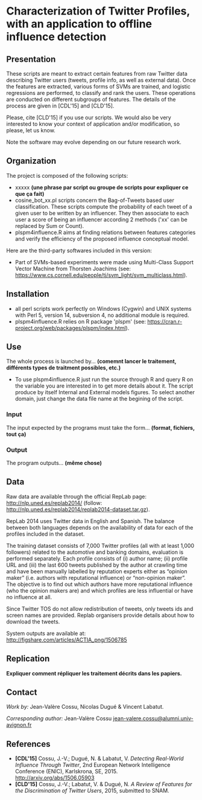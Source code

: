 Characterization of Twitter Profiles, with an application to offline influence detection
==============================
## Presentation
These scripts are meant to extract certain features from raw Twitter data describing Twitter users (tweets, profile info, as well as external data). Once the features are extracted, various forms of SVMs are trained, and logistic regressions are performed, to classify and rank the users. These operations are conducted on different subgroups of features. The details of the process are given in [CDL'15] and [CLD'15].

Please, cite [CLD'15] if you use our scripts. We would also be very interested to know your context of application and/or modification, so please, let us know.

Note the software may evolve depending on our future research work.

## Organization
The project is composed of the following scripts:
* xxxxx **(une phrase par script ou groupe de scripts pour expliquer ce que ça fait)**
* cosine_bot_xx.pl scripts concern the Bag-of-Tweets based user classification. These scripts compute the probability of each tweet of a given user to be written by an influencer. They then associate to each user a score of being an influencer according 2 methods ('xx' can be replaced by Sum or Count).
* plspm4influence.R aims at finding relations between features categories and verify the efficiency of the proposed influence conceptual model.

Here are the third-party softwares included in this version:
* Part of SVMs-based experiments were made using Multi-Class Support Vector Machine from Thorsten Joachims  (see: https://www.cs.cornell.edu/people/tj/svm_light/svm_multiclass.html).

## Installation
* all perl scripts work perfectly on Windows (Cygwin) and UNIX systems with Perl 5, version 14, subversion 4, no additional module is required.
* plspm4influence.R relies on R package 'plspm' (see: https://cran.r-project.org/web/packages/plspm/index.html).

## Use
The whole process is launched by... **(comemnt lancer le traitement, différents types de traitment possibles, etc.)**
* To use plspm4influence.R just run the source through R and query R on the variable you are interested in to get more details about it. The script produce by itself Internal and External models figures. To select another domain, just change the data file name at the begining of the script.

### Input
The input expected by the programs must take the form... **(format, fichiers, tout ça)**

### Output
The program outputs...  **(même chose)**

## Data
Raw data are available through the official RepLab page: http://nlp.uned.es/replab2014/ (follow: http://nlp.uned.es/replab2014/replab2014-dataset.tar.gz).

RepLab 2014 uses Twitter data in English and Spanish. The balance between both languages depends on the availability of data for each of the profiles included in the dataset.

The training dataset consists of 7,000 Twitter profiles (all with at least 1,000 followers) related to the automotive and banking domains, evaluation is performed separately.
Each profile consists of (i) author name; (ii) profile URL and (iii) the last 600 tweets published by the author at crawling time and have been manually labelled by reputation experts either as “opinion maker” (i.e. authors with reputational influence) or “non-opinion maker”. The objective is to find out which authors have more reputational influence (who the opinion makers are) and which profiles are less influential or have no influence at all. 

Since Twitter TOS do not allow redistribution of tweets, only tweets ids and screen names are provided. Replab organisers provide details about how to download the tweets.


System outputs are available at: http://figshare.com/articles/ACTIA_png/1506785

## Replication
**Expliquer comment répliquer les traitement décrits dans les papiers.**

## Contact
*Work by:* Jean-Valère Cossu, Nicolas Dugué & Vincent Labatut.

*Corresponding author:* Jean-Valère Cossu <jean-valere.cossu@alumni.univ-avignon.fr>


## References
* **[CDL'15]** Cossu, J.-V.; Dugué, N. & Labatut, V. *Detecting Real-World Influence Through Twitter*, 2nd European Network Intelligence Conference (ENIC), Karlskrona, SE, 2015. http://arxiv.org/abs/1506.05903
* **[CLD'15]** Cossu, J.-V.; Labatut, V. & Dugué, N. *A Review of Features for the Discrimination of Twitter Users*, 2015, submitted to SNAM.
